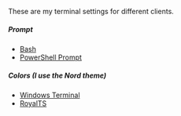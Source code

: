 These are my terminal settings for different clients.
##### Prompt
* [Bash](https://github.com/JB-BR/JB-s-Windows-Terminal/blob/main/.bashrc)
* [PowerShell Prompt](https://github.com/JB-BR/JB-s-Windows-Terminal/blob/main/Profile.ps1)

##### Colors (I use the Nord theme)
* [Windows Terminal ](https://github.com/JB-BR/JB-s-Windows-Terminal/blob/main/settings.json)
* [RoyalTS](https://github.com/JB-BR/JB-s-Windows-Terminal/blob/main/connection_properties.json)
